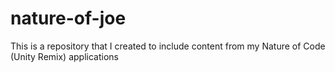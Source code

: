 # nature-of-joe
This is a repository that I created to include content from my Nature of Code (Unity Remix) applications
